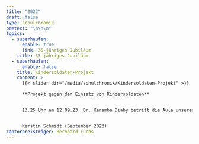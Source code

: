 ```yaml
---
title: "2023"
draft: false
type: schulchronik
pretext: "\n\n\n"
topics:
  - superhaufen:
      enable: true
      link: 35-jähriges Jubiläum
    title: 35-jähriges Jubiläum
  - superhaufen:
      enable: false
    title: Kindersoldaten-Projekt
    content: >
      {{< slider dir="/media/schulchronik/Kindersoldaten-Projekt" >}}
      
      **Projekt gegen den Einsatz von Kindersoldaten**


      13.25 Uhr am 12.09.23. Dr. Karamba Diaby betritt die Aula unseres Gymnasiums. Was macht ein Bundestagsabgeordneter, ein Politiker am GCG? Er erhält von uns einen Auftrag, er nimmt ihn gern an und er redet mit uns. Doch worüber? Ein Thema ist der Kampf gegen den Einsatz von Kindersoldaten, denn diese Problematik hat die Projektgruppe von Alex, Chiamaka, Emilia, Simon und Timm sehr bewegt. Weltweit kämpfen tausende Kinder in Kriegen. Gegen dieses Leid wollten wir etwas unternehmen. Doch was tun? Im Rahmen des „Tages der Kulturen“ erarbeiteten wir Workshops, hielten Vorträge zu diesem Thema und sammelten „Red Hand Abdrücke“. Wir wollen aufmerksam machen und Zeichen setzen. Viele Schülerinnen und Schüler nahmen an den Workshops teil, wir diskutierten, suchten nach Zusammenhängen und Antworten. Noch mehr Cantorianerinnen und Cantorianer sagten mit ihren Handabdrücken Nein zum Einsatz von Kindersoldaten. Diese Handabdrücke füllen eine dicke Mappe, die einem hochrangigen Politiker übergeben werden sollte. Wir konnten den Bundestagsabgeordneten Dr. Karamba Diaby dafür gewinnen. Er nahm die Mappe mit dem Versprechen an, sich weiter im politischen und wirtschaftlichen Rahmen gegen den Einsatz von Kindersoldaten zu engagieren. Doch wenn ein hochrangiger Politiker den Weg zu uns findet, dann wollten wir noch viel mehr wissen und diskutieren. Das Moderatorenduo um Chiamaka und Timm sowie das Publikum stellten reichlich persönliche und politische Fragen an unseren Ehrengast. Und Karamba Diaby gab interessante, neue und aufschlussreiche Einblicke in das Leben eines Politikers. Unser Projekt fand im Rahmen unserer Festveranstaltung zum 35 - jährigen Schuljubiläum mit der Übergabe eines Spendenschecks in Höhe von 500 € an den Koordinator für politische Arbeit der Kindernothilfe Deutschlands und Sprecher des Bündnisses Kindersoldaten Herrn Frank Mischo und die Vorsitzende des Arbeitskreises Halle der Kindernothilfe Frau Dr. Christine Schaper sein vorläufiges Ende. Unsere Spende unterstützt ein Projekt der Kindernothilfe zur Ernährungssicherung in Burundi.


      Kerstin Schmidt (September 2023)
cantorpreisträger: Bernhard Fuchs
---
```

